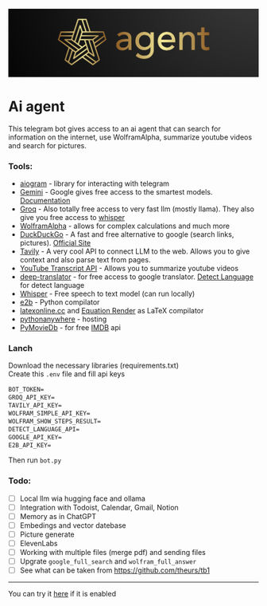 ![](logo.png)
# Ai agent
This telegram bot gives access to an ai agent that can search for information on the internet, use WolframAlpha, summarize youtube videos and search for pictures.

### Tools:
- [aiogram](https://aiogram.dev/) - library for interacting with telegram
- [Gemini](https://aistudio.google.com/app/prompts/new_chat) - Google gives free access to the smartest models. [Documentation](https://cloud.google.com/vertex-ai/generative-ai/docs/model-reference/inference)
- [Groq](https://console.groq.com/docs/overview) - Also totally free access to very fast llm (mostly llama). They also give you free access to [whisper](https://console.groq.com/docs/speech-text)
- [WolframAlpha](https://products.wolframalpha.com/api) - allows for complex calculations and much more
- [DuckDuckGo](https://pypi.org/project/duckduckgo-search/) - A fast and free alternative to google (search links, pictures). [Official Site](https://duckduckgo.com/)
- [Tavily](https://tavily.com/) - A very cool API to connect LLM to the web. Allows you to give context and also parse text from pages.
- [YouTube Transcript API](https://pypi.org/project/youtube-transcript-api/) - Allows you to summarize youtube videos
- [deep-translator](https://pypi.org/project/deep-translator/) - for free access to google translator. [Detect Language](https://detectlanguage.com/) for detect language
- [Whisper](https://github.com/openai/whisper) - Free speech to text model (can run locally)
- [e2b](https://e2b.dev/) - Python compilator
- [latexonline.cc](https://latexonline.cc/) and [Equation Render](https://latex.codecogs.com/) as LaTeX compilator
- [pythonanywhere](https://www.pythonanywhere.com/) - hosting
- [PyMovieDb](https://github.com/itsmehemant7/PyMovieDb) - for free [IMDB](https://www.imdb.com/) api

### Lanch
Download the necessary libraries (requirements.txt)\
Create this `.env` file and fill api keys
```
BOT_TOKEN=
GROQ_API_KEY=
TAVILY_API_KEY=
WOLFRAM_SIMPLE_API_KEY=
WOLFRAM_SHOW_STEPS_RESULT=
DETECT_LANGUAGE_API=
GOOGLE_API_KEY=
E2B_API_KEY=
```
Then run `bot.py`


### Todo:

- [ ] Local llm wia hugging face and ollama
- [ ] Integration with Todoist, Calendar, Gmail, Notion
- [ ] Memory as in ChatGPT
- [ ] Embedings and vector datebase
- [ ] Picture generate
- [ ] ElevenLabs
- [ ] Working with multiple files (merge pdf) and sending files
- [ ] Upgrate `google_full_search` and `wolfram_full_answer`
- [ ] See what can be taken from https://github.com/theurs/tb1
  
---
You can try it [here](https://t.me/personalised_ai_assistant_bot) if it is enabled